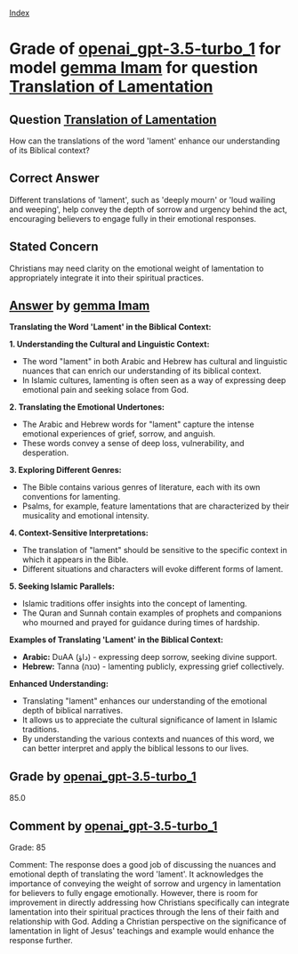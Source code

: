 
[Index](../../../../index.md)
# Grade of [openai_gpt-3.5-turbo_1](../../../grading_models/openai_gpt-3.5-turbo_1.md) for model [gemma Imam](../../../answering_models/gemma_Imam.md) for question [Translation of Lamentation](../../../questions/Translation_of_Lamentation.md)

## Question [Translation of Lamentation](../../../questions/Translation_of_Lamentation.md)
How can the translations of the word 'lament' enhance our understanding of its Biblical context?

## Correct Answer
Different translations of 'lament', such as 'deeply mourn' or 'loud wailing and weeping', help convey the depth of sorrow and urgency behind the act, encouraging believers to engage fully in their emotional responses.

## Stated Concern
Christians may need clarity on the emotional weight of lamentation to appropriately integrate it into their spiritual practices.

## [Answer](../Translation_of_Lamentation.md) by [gemma Imam](../../../answering_models/gemma_Imam.md)
**Translating the Word 'Lament' in the Biblical Context:**

**1. Understanding the Cultural and Linguistic Context:**

* The word "lament" in both Arabic and Hebrew has cultural and linguistic nuances that can enrich our understanding of its biblical context.
* In Islamic cultures, lamenting is often seen as a way of expressing deep emotional pain and seeking solace from God.

**2. Translating the Emotional Undertones:**

* The Arabic and Hebrew words for "lament" capture the intense emotional experiences of grief, sorrow, and anguish.
* These words convey a sense of deep loss, vulnerability, and desperation.

**3. Exploring Different Genres:**

* The Bible contains various genres of literature, each with its own conventions for lamenting.
* Psalms, for example, feature lamentations that are characterized by their musicality and emotional intensity.

**4. Context-Sensitive Interpretations:**

* The translation of "lament" should be sensitive to the specific context in which it appears in the Bible.
* Different situations and characters will evoke different forms of lament.

**5. Seeking Islamic Parallels:**

* Islamic traditions offer insights into the concept of lamenting.
* The Quran and Sunnah contain examples of prophets and companions who mourned and prayed for guidance during times of hardship.

**Examples of Translating 'Lament' in the Biblical Context:**

* **Arabic:** DuAA (داؤ) - expressing deep sorrow, seeking divine support.
* **Hebrew:** Tanna (טנה) - lamenting publicly, expressing grief collectively.

**Enhanced Understanding:**

* Translating "lament" enhances our understanding of the emotional depth of biblical narratives.
* It allows us to appreciate the cultural significance of lament in Islamic traditions.
* By understanding the various contexts and nuances of this word, we can better interpret and apply the biblical lessons to our lives.

## Grade by [openai_gpt-3.5-turbo_1](../../../grading_models/openai_gpt-3.5-turbo_1.md)
85.0

## Comment by [openai_gpt-3.5-turbo_1](../../../grading_models/openai_gpt-3.5-turbo_1.md)
Grade: 85

Comment: The response does a good job of discussing the nuances and emotional depth of translating the word 'lament'. It acknowledges the importance of conveying the weight of sorrow and urgency in lamentation for believers to fully engage emotionally. However, there is room for improvement in directly addressing how Christians specifically can integrate lamentation into their spiritual practices through the lens of their faith and relationship with God. Adding a Christian perspective on the significance of lamentation in light of Jesus' teachings and example would enhance the response further.
